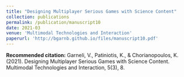 ```yaml
---
title: "Designing Multiplayer Serious Games with Science Content"
collection: publications
permalink: /publication/manuscript10
date: 2021-03
venue: 'Multimodal Technologies and Interaction'
paperurl: 'http://bgarnb.github.io/files/manuscript10.pdf'
---
```


<b> Recommended citation:</b> Garneli, V., Patiniotis, K., & Chorianopoulos, K. (2021). Designing Multiplayer Serious Games with Science Content. Multimodal Technologies and Interaction, 5(3), 8.
